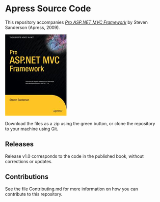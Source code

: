 # Apress Source Code

This repository accompanies [*Pro ASP.NET MVC Framework*](http://www.apress.com/9781430210078) by Steven Sanderson (Apress, 2009).

![Cover image](9781430210078.jpg)

Download the files as a zip using the green button, or clone the repository to your machine using Git.

## Releases

Release v1.0 corresponds to the code in the published book, without corrections or updates.

## Contributions

See the file Contributing.md for more information on how you can contribute to this repository.
